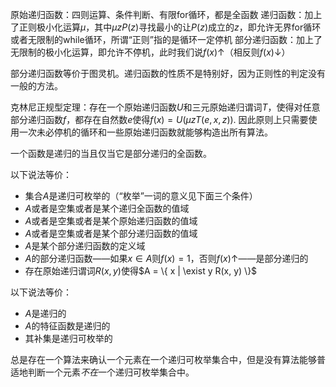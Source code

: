 原始递归函数：四则运算、条件判断、有限for循环，都是全函数
递归函数：加上了正则极小化运算$\mu$，其中$\mu z P(z)$寻找最小的让$P(z)$成立的$z$，即允许无界for循环或者无限制的while循环，所谓“正则”指的是循环一定停机
部分递归函数：加上了无限制的极小化运算，即允许不停机，此时我们说$f(x) \uparrow$（相反则$f(x) \downarrow$）

部分递归函数等价于图灵机。递归函数的性质不是特别好，因为正则性的判定没有一般的方法。

克林尼正规型定理：存在一个原始递归函数$U$和三元原始递归谓词$T$，使得对任意部分递归函数$f$，都存在自然数$e$使得$f(x) = U(\mu z T(e, x, z))$.
因此原则上只需要使用一次未必停机的循环和一些原始递归函数就能够构造出所有算法。

一个函数是递归的当且仅当它是部分递归的全函数。

以下说法等价：
- 集合$A$是递归可枚举的（“枚举”一词的意义见下面三个条件）
- $A$或者是空集或者是某个递归全函数的值域
- $A$或者是空集或者是某个原始递归函数的值域
- $A$或者是空集或者是某个部分递归函数的值域
- $A$是某个部分递归函数的定义域
- $A$的部分递归函数——如果$x \in A$则$f(x) = 1$，否则$f(x) \uparrow$——是部分递归的
- 存在原始递归谓词$R(x, y)$使得$A = \{ x | \exist y R(x, y) \}$

以下说法等价：
- $A$是递归的
- $A$的特征函数是递归的
- 其补集是递归可枚举的

总是存在一个算法来确认一个元素在一个递归可枚举集合中，但是没有算法能够普适地判断一个元素*不在*一个递归可枚举集合中。